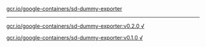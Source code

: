 [gcr.io/google-containers/sd-dummy-exporter](https://hub.docker.com/r/anjia0532/sd-dummy-exporter/tags/) 

----
[gcr.io/google-containers/sd-dummy-exporter:v0.2.0 √](https://hub.docker.com/r/anjia0532/google-containers.sd-dummy-exporter/tags/)

[gcr.io/google-containers/sd-dummy-exporter:v0.1.0 √](https://hub.docker.com/r/anjia0532/google-containers.sd-dummy-exporter/tags/)

